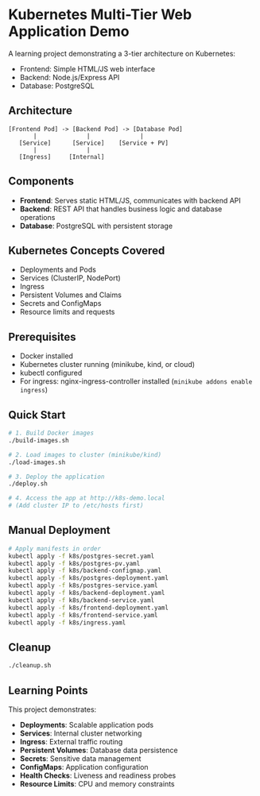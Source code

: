 # Kubernetes Multi-Tier Web Application Demo

A learning project demonstrating a 3-tier architecture on Kubernetes:
- Frontend: Simple HTML/JS web interface
- Backend: Node.js/Express API
- Database: PostgreSQL

## Architecture
```
[Frontend Pod] -> [Backend Pod] -> [Database Pod]
       |              |              |
   [Service]      [Service]    [Service + PV]
       |              |
   [Ingress]     [Internal]
```

## Components
- **Frontend**: Serves static HTML/JS, communicates with backend API
- **Backend**: REST API that handles business logic and database operations
- **Database**: PostgreSQL with persistent storage

## Kubernetes Concepts Covered
- Deployments and Pods
- Services (ClusterIP, NodePort)
- Ingress
- Persistent Volumes and Claims
- Secrets and ConfigMaps
- Resource limits and requests

## Prerequisites
- Docker installed
- Kubernetes cluster running (minikube, kind, or cloud)
- kubectl configured
- For ingress: nginx-ingress-controller installed (`minikube addons enable ingress`)

## Quick Start
```bash
# 1. Build Docker images
./build-images.sh

# 2. Load images to cluster (minikube/kind)
./load-images.sh

# 3. Deploy the application
./deploy.sh

# 4. Access the app at http://k8s-demo.local
# (Add cluster IP to /etc/hosts first)
```

## Manual Deployment
```bash
# Apply manifests in order
kubectl apply -f k8s/postgres-secret.yaml
kubectl apply -f k8s/postgres-pv.yaml
kubectl apply -f k8s/backend-configmap.yaml
kubectl apply -f k8s/postgres-deployment.yaml
kubectl apply -f k8s/postgres-service.yaml
kubectl apply -f k8s/backend-deployment.yaml
kubectl apply -f k8s/backend-service.yaml
kubectl apply -f k8s/frontend-deployment.yaml
kubectl apply -f k8s/frontend-service.yaml
kubectl apply -f k8s/ingress.yaml
```

## Cleanup
```bash
./cleanup.sh
```

## Learning Points
This project demonstrates:
- **Deployments**: Scalable application pods
- **Services**: Internal cluster networking
- **Ingress**: External traffic routing
- **Persistent Volumes**: Database data persistence
- **Secrets**: Sensitive data management
- **ConfigMaps**: Application configuration
- **Health Checks**: Liveness and readiness probes
- **Resource Limits**: CPU and memory constraints